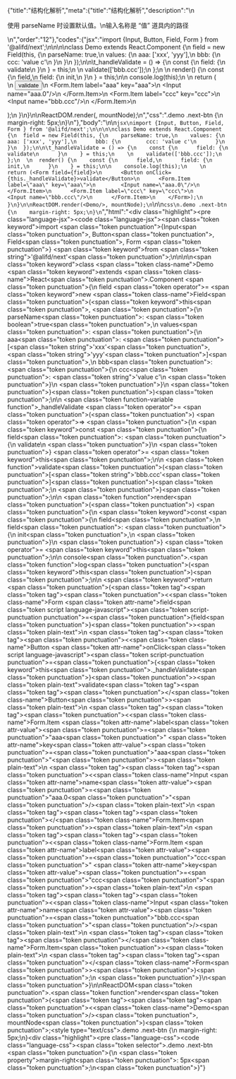 {"title":"结构化解析","meta":{"title":"结构化解析","description":"\n<p>使用 parseName 时设置默认值。\n输入名称是 “值” 道具内的路径</p>\n","order":"12"},"codes":{"jsx":"import {Input, Button, Field, Form } from '@alifd/next';\n\n\n\nclass Demo extends React.Component {\n  field = new Field(this, {\n    parseName: true,\n    values: {\n      aaa: ['xxx', 'yyy'],\n      bbb: {\n        ccc: 'value c'\n      }\n    }\n  });\n\n\t_handleValidate = () => {\n    const {\n      field: {\n        validate\n      }\n    } = this;\n    \n    validate(['bbb.ccc']);\n  };\n  \n  render() {\n    const {\n      field,\n      field: {\n        init,\n      }\n    } = this;\n\n    console.log(this);\n    \n    return (<Form field={field}>\n      <Button onClick={this._handleValidate}>validate</Button>\n      <Form.Item label=\"aaa\" key=\"aaa\">\n        <Input name=\"aaa.0\"/>\n      </Form.Item>\n      <Form.Item label=\"ccc\" key=\"ccc\">\n        <Input name=\"bbb.ccc\"/>\n      </Form.Item>\n    </Form>);\n  }\n}\n\nReactDOM.render(<Demo/>, mountNode);\n","css":".demo .next-btn {\n    margin-right: 5px;\n}\n"},"body":"\n\n````jsx\nimport {Input, Button, Field, Form } from '@alifd/next';\n\n\n\nclass Demo extends React.Component {\n  field = new Field(this, {\n    parseName: true,\n    values: {\n      aaa: ['xxx', 'yyy'],\n      bbb: {\n        ccc: 'value c'\n      }\n    }\n  });\n\n\t_handleValidate = () => {\n    const {\n      field: {\n        validate\n      }\n    } = this;\n    \n    validate(['bbb.ccc']);\n  };\n  \n  render() {\n    const {\n      field,\n      field: {\n        init,\n      }\n    } = this;\n\n    console.log(this);\n    \n    return (<Form field={field}>\n      <Button onClick={this._handleValidate}>validate</Button>\n      <Form.Item label=\"aaa\" key=\"aaa\">\n        <Input name=\"aaa.0\"/>\n      </Form.Item>\n      <Form.Item label=\"ccc\" key=\"ccc\">\n        <Input name=\"bbb.ccc\"/>\n      </Form.Item>\n    </Form>);\n  }\n}\n\nReactDOM.render(<Demo/>, mountNode);\n````\n\n````css\n.demo .next-btn {\n    margin-right: 5px;\n}\n````","html":"<script>(function(){'use strict';\n\nvar _createClass = function () { function defineProperties(target, props) { for (var i = 0; i < props.length; i++) { var descriptor = props[i]; descriptor.enumerable = descriptor.enumerable || false; descriptor.configurable = true; if (\"value\" in descriptor) descriptor.writable = true; Object.defineProperty(target, descriptor.key, descriptor); } } return function (Constructor, protoProps, staticProps) { if (protoProps) defineProperties(Constructor.prototype, protoProps); if (staticProps) defineProperties(Constructor, staticProps); return Constructor; }; }();\n\nvar _next = require('@alifd/next');\n\nfunction _classCallCheck(instance, Constructor) { if (!(instance instanceof Constructor)) { throw new TypeError(\"Cannot call a class as a function\"); } }\n\nfunction _possibleConstructorReturn(self, call) { if (!self) { throw new ReferenceError(\"this hasn't been initialised - super() hasn't been called\"); } return call && (typeof call === \"object\" || typeof call === \"function\") ? call : self; }\n\nfunction _inherits(subClass, superClass) { if (typeof superClass !== \"function\" && superClass !== null) { throw new TypeError(\"Super expression must either be null or a function, not \" + typeof superClass); } subClass.prototype = Object.create(superClass && superClass.prototype, { constructor: { value: subClass, enumerable: false, writable: true, configurable: true } }); if (superClass) Object.setPrototypeOf ? Object.setPrototypeOf(subClass, superClass) : subClass.__proto__ = superClass; }\n\nvar Demo = function (_React$Component) {\n  _inherits(Demo, _React$Component);\n\n  function Demo() {\n    var _ref;\n\n    var _temp, _this, _ret;\n\n    _classCallCheck(this, Demo);\n\n    for (var _len = arguments.length, args = Array(_len), _key = 0; _key < _len; _key++) {\n      args[_key] = arguments[_key];\n    }\n\n    return _ret = (_temp = (_this = _possibleConstructorReturn(this, (_ref = Demo.__proto__ || Object.getPrototypeOf(Demo)).call.apply(_ref, [this].concat(args))), _this), _this.field = new _next.Field(_this, {\n      parseName: true,\n      values: {\n        aaa: ['xxx', 'yyy'],\n        bbb: {\n          ccc: 'value c'\n        }\n      }\n    }), _this._handleValidate = function () {\n      var _this2 = _this,\n          validate = _this2.field.validate;\n\n\n      validate(['bbb.ccc']);\n    }, _temp), _possibleConstructorReturn(_this, _ret);\n  }\n\n  _createClass(Demo, [{\n    key: 'render',\n    value: function render() {\n      var field = this.field,\n          init = this.field.init;\n\n\n      console.log(this);\n\n      return React.createElement(\n        _next.Form,\n        { field: field },\n        React.createElement(\n          _next.Button,\n          { onClick: this._handleValidate },\n          'validate'\n        ),\n        React.createElement(\n          _next.Form.Item,\n          { label: 'aaa', key: 'aaa' },\n          React.createElement(_next.Input, { name: 'aaa.0' })\n        ),\n        React.createElement(\n          _next.Form.Item,\n          { label: 'ccc', key: 'ccc' },\n          React.createElement(_next.Input, { name: 'bbb.ccc' })\n        )\n      );\n    }\n  }]);\n\n  return Demo;\n}(React.Component);\n\nReactDOM.render(React.createElement(Demo, null), mountNode);})()</script><div class=\"highlight\"><pre class=\"language-jsx\"><code class=\"language-jsx\"><span class=\"token keyword\">import</span> <span class=\"token punctuation\">{</span>Input<span class=\"token punctuation\">,</span> Button<span class=\"token punctuation\">,</span> Field<span class=\"token punctuation\">,</span> Form <span class=\"token punctuation\">}</span> <span class=\"token keyword\">from</span> <span class=\"token string\">'@alifd/next'</span><span class=\"token punctuation\">;</span>\n\n\n\n<span class=\"token keyword\">class</span> <span class=\"token class-name\">Demo</span> <span class=\"token keyword\">extends</span> <span class=\"token class-name\">React<span class=\"token punctuation\">.</span>Component</span> <span class=\"token punctuation\">{</span>\n  field <span class=\"token operator\">=</span> <span class=\"token keyword\">new</span> <span class=\"token class-name\">Field</span><span class=\"token punctuation\">(</span><span class=\"token keyword\">this</span><span class=\"token punctuation\">,</span> <span class=\"token punctuation\">{</span>\n    parseName<span class=\"token punctuation\">:</span> <span class=\"token boolean\">true</span><span class=\"token punctuation\">,</span>\n    values<span class=\"token punctuation\">:</span> <span class=\"token punctuation\">{</span>\n      aaa<span class=\"token punctuation\">:</span> <span class=\"token punctuation\">[</span><span class=\"token string\">'xxx'</span><span class=\"token punctuation\">,</span> <span class=\"token string\">'yyy'</span><span class=\"token punctuation\">]</span><span class=\"token punctuation\">,</span>\n      bbb<span class=\"token punctuation\">:</span> <span class=\"token punctuation\">{</span>\n        ccc<span class=\"token punctuation\">:</span> <span class=\"token string\">'value c'</span>\n      <span class=\"token punctuation\">}</span>\n    <span class=\"token punctuation\">}</span>\n  <span class=\"token punctuation\">}</span><span class=\"token punctuation\">)</span><span class=\"token punctuation\">;</span>\n\n    <span class=\"token function-variable function\">_handleValidate</span> <span class=\"token operator\">=</span> <span class=\"token punctuation\">(</span><span class=\"token punctuation\">)</span> <span class=\"token operator\">=></span> <span class=\"token punctuation\">{</span>\n    <span class=\"token keyword\">const</span> <span class=\"token punctuation\">{</span>\n      field<span class=\"token punctuation\">:</span> <span class=\"token punctuation\">{</span>\n        validate\n      <span class=\"token punctuation\">}</span>\n    <span class=\"token punctuation\">}</span> <span class=\"token operator\">=</span> <span class=\"token keyword\">this</span><span class=\"token punctuation\">;</span>\n\n    <span class=\"token function\">validate</span><span class=\"token punctuation\">(</span><span class=\"token punctuation\">[</span><span class=\"token string\">'bbb.ccc'</span><span class=\"token punctuation\">]</span><span class=\"token punctuation\">)</span><span class=\"token punctuation\">;</span>\n  <span class=\"token punctuation\">}</span><span class=\"token punctuation\">;</span>\n\n  <span class=\"token function\">render</span><span class=\"token punctuation\">(</span><span class=\"token punctuation\">)</span> <span class=\"token punctuation\">{</span>\n    <span class=\"token keyword\">const</span> <span class=\"token punctuation\">{</span>\n      field<span class=\"token punctuation\">,</span>\n      field<span class=\"token punctuation\">:</span> <span class=\"token punctuation\">{</span>\n        init<span class=\"token punctuation\">,</span>\n      <span class=\"token punctuation\">}</span>\n    <span class=\"token punctuation\">}</span> <span class=\"token operator\">=</span> <span class=\"token keyword\">this</span><span class=\"token punctuation\">;</span>\n\n    console<span class=\"token punctuation\">.</span><span class=\"token function\">log</span><span class=\"token punctuation\">(</span><span class=\"token keyword\">this</span><span class=\"token punctuation\">)</span><span class=\"token punctuation\">;</span>\n\n    <span class=\"token keyword\">return</span> <span class=\"token punctuation\">(</span><span class=\"token tag\"><span class=\"token tag\"><span class=\"token punctuation\">&lt;</span><span class=\"token class-name\">Form</span></span> <span class=\"token attr-name\">field</span><span class=\"token script language-javascript\"><span class=\"token script-punctuation punctuation\">=</span><span class=\"token punctuation\">{</span>field<span class=\"token punctuation\">}</span></span><span class=\"token punctuation\">></span></span><span class=\"token plain-text\">\n      </span><span class=\"token tag\"><span class=\"token tag\"><span class=\"token punctuation\">&lt;</span><span class=\"token class-name\">Button</span></span> <span class=\"token attr-name\">onClick</span><span class=\"token script language-javascript\"><span class=\"token script-punctuation punctuation\">=</span><span class=\"token punctuation\">{</span><span class=\"token keyword\">this</span><span class=\"token punctuation\">.</span>_handleValidate<span class=\"token punctuation\">}</span></span><span class=\"token punctuation\">></span></span><span class=\"token plain-text\">validate</span><span class=\"token tag\"><span class=\"token tag\"><span class=\"token punctuation\">&lt;/</span><span class=\"token class-name\">Button</span></span><span class=\"token punctuation\">></span></span><span class=\"token plain-text\">\n      </span><span class=\"token tag\"><span class=\"token tag\"><span class=\"token punctuation\">&lt;</span><span class=\"token class-name\">Form.Item</span></span> <span class=\"token attr-name\">label</span><span class=\"token attr-value\"><span class=\"token punctuation\">=</span><span class=\"token punctuation\">\"</span>aaa<span class=\"token punctuation\">\"</span></span> <span class=\"token attr-name\">key</span><span class=\"token attr-value\"><span class=\"token punctuation\">=</span><span class=\"token punctuation\">\"</span>aaa<span class=\"token punctuation\">\"</span></span><span class=\"token punctuation\">></span></span><span class=\"token plain-text\">\n        </span><span class=\"token tag\"><span class=\"token tag\"><span class=\"token punctuation\">&lt;</span><span class=\"token class-name\">Input</span></span> <span class=\"token attr-name\">name</span><span class=\"token attr-value\"><span class=\"token punctuation\">=</span><span class=\"token punctuation\">\"</span>aaa.0<span class=\"token punctuation\">\"</span></span><span class=\"token punctuation\">/></span></span><span class=\"token plain-text\">\n      </span><span class=\"token tag\"><span class=\"token tag\"><span class=\"token punctuation\">&lt;/</span><span class=\"token class-name\">Form.Item</span></span><span class=\"token punctuation\">></span></span><span class=\"token plain-text\">\n      </span><span class=\"token tag\"><span class=\"token tag\"><span class=\"token punctuation\">&lt;</span><span class=\"token class-name\">Form.Item</span></span> <span class=\"token attr-name\">label</span><span class=\"token attr-value\"><span class=\"token punctuation\">=</span><span class=\"token punctuation\">\"</span>ccc<span class=\"token punctuation\">\"</span></span> <span class=\"token attr-name\">key</span><span class=\"token attr-value\"><span class=\"token punctuation\">=</span><span class=\"token punctuation\">\"</span>ccc<span class=\"token punctuation\">\"</span></span><span class=\"token punctuation\">></span></span><span class=\"token plain-text\">\n        </span><span class=\"token tag\"><span class=\"token tag\"><span class=\"token punctuation\">&lt;</span><span class=\"token class-name\">Input</span></span> <span class=\"token attr-name\">name</span><span class=\"token attr-value\"><span class=\"token punctuation\">=</span><span class=\"token punctuation\">\"</span>bbb.ccc<span class=\"token punctuation\">\"</span></span><span class=\"token punctuation\">/></span></span><span class=\"token plain-text\">\n      </span><span class=\"token tag\"><span class=\"token tag\"><span class=\"token punctuation\">&lt;/</span><span class=\"token class-name\">Form.Item</span></span><span class=\"token punctuation\">></span></span><span class=\"token plain-text\">\n    </span><span class=\"token tag\"><span class=\"token tag\"><span class=\"token punctuation\">&lt;/</span><span class=\"token class-name\">Form</span></span><span class=\"token punctuation\">></span></span><span class=\"token punctuation\">)</span><span class=\"token punctuation\">;</span>\n  <span class=\"token punctuation\">}</span>\n<span class=\"token punctuation\">}</span>\n\nReactDOM<span class=\"token punctuation\">.</span><span class=\"token function\">render</span><span class=\"token punctuation\">(</span><span class=\"token tag\"><span class=\"token tag\"><span class=\"token punctuation\">&lt;</span><span class=\"token class-name\">Demo</span></span><span class=\"token punctuation\">/></span></span><span class=\"token punctuation\">,</span> mountNode<span class=\"token punctuation\">)</span><span class=\"token punctuation\">;</span></code></pre></div><style type=\"text/css\">.demo .next-btn {\n    margin-right: 5px;\n}</style><div class=\"highlight\"><pre class=\"language-css\"><code class=\"language-css\"><span class=\"token selector\">.demo .next-btn</span> <span class=\"token punctuation\">{</span>\n    <span class=\"token property\">margin-right</span><span class=\"token punctuation\">:</span> 5px<span class=\"token punctuation\">;</span>\n<span class=\"token punctuation\">}</span></code></pre></div>"}